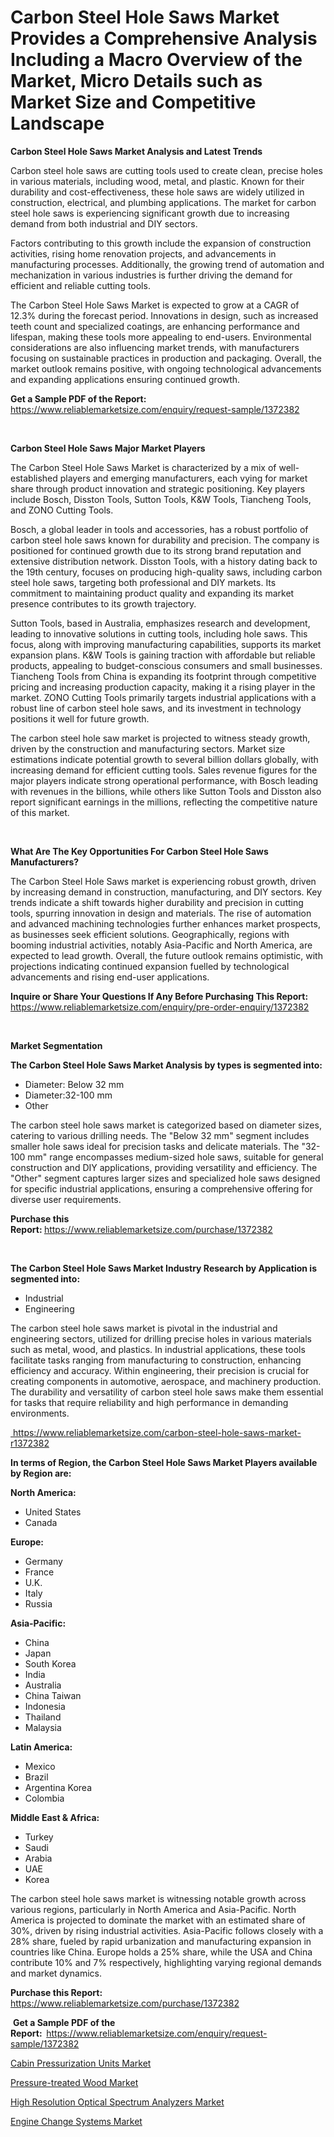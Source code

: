 <p><h1>Carbon Steel Hole Saws Market Provides a Comprehensive Analysis Including a Macro Overview of the Market, Micro Details such as Market Size and Competitive Landscape</h1></p><p><strong>Carbon Steel Hole Saws Market Analysis and Latest Trends</strong></p>
<p><p>Carbon steel hole saws are cutting tools used to create clean, precise holes in various materials, including wood, metal, and plastic. Known for their durability and cost-effectiveness, these hole saws are widely utilized in construction, electrical, and plumbing applications. The market for carbon steel hole saws is experiencing significant growth due to increasing demand from both industrial and DIY sectors. </p><p>Factors contributing to this growth include the expansion of construction activities, rising home renovation projects, and advancements in manufacturing processes. Additionally, the growing trend of automation and mechanization in various industries is further driving the demand for efficient and reliable cutting tools.</p><p>The Carbon Steel Hole Saws Market is expected to grow at a CAGR of 12.3% during the forecast period. Innovations in design, such as increased teeth count and specialized coatings, are enhancing performance and lifespan, making these tools more appealing to end-users. Environmental considerations are also influencing market trends, with manufacturers focusing on sustainable practices in production and packaging. Overall, the market outlook remains positive, with ongoing technological advancements and expanding applications ensuring continued growth.</p></p>
<p><strong>Get a Sample PDF of the Report:&nbsp;</strong> <a href="https://www.reliablemarketsize.com/enquiry/request-sample/1372382?utm_campaign=1901&utm_medium=2&utm_source=Github&utm_content=ia&utm_term=22032025&utm_id=carbon-steel-hole-saws">https://www.reliablemarketsize.com/enquiry/request-sample/1372382</a></p>
<p>&nbsp;</p>
<p><strong>Carbon Steel Hole Saws Major Market Players</strong></p>
<p><p>The Carbon Steel Hole Saws Market is characterized by a mix of well-established players and emerging manufacturers, each vying for market share through product innovation and strategic positioning. Key players include Bosch, Disston Tools, Sutton Tools, K&W Tools, Tiancheng Tools, and ZONO Cutting Tools.</p><p>Bosch, a global leader in tools and accessories, has a robust portfolio of carbon steel hole saws known for durability and precision. The company is positioned for continued growth due to its strong brand reputation and extensive distribution network. Disston Tools, with a history dating back to the 19th century, focuses on producing high-quality saws, including carbon steel hole saws, targeting both professional and DIY markets. Its commitment to maintaining product quality and expanding its market presence contributes to its growth trajectory.</p><p>Sutton Tools, based in Australia, emphasizes research and development, leading to innovative solutions in cutting tools, including hole saws. This focus, along with improving manufacturing capabilities, supports its market expansion plans. K&W Tools is gaining traction with affordable but reliable products, appealing to budget-conscious consumers and small businesses. Tiancheng Tools from China is expanding its footprint through competitive pricing and increasing production capacity, making it a rising player in the market. ZONO Cutting Tools primarily targets industrial applications with a robust line of carbon steel hole saws, and its investment in technology positions it well for future growth.</p><p>The carbon steel hole saw market is projected to witness steady growth, driven by the construction and manufacturing sectors. Market size estimations indicate potential growth to several billion dollars globally, with increasing demand for efficient cutting tools. Sales revenue figures for the major players indicate strong operational performance, with Bosch leading with revenues in the billions, while others like Sutton Tools and Disston also report significant earnings in the millions, reflecting the competitive nature of this market.</p></p>
<p>&nbsp;</p>
<p><strong>What Are The Key Opportunities For Carbon Steel Hole Saws Manufacturers?</strong></p>
<p><p>The Carbon Steel Hole Saws market is experiencing robust growth, driven by increasing demand in construction, manufacturing, and DIY sectors. Key trends indicate a shift towards higher durability and precision in cutting tools, spurring innovation in design and materials. The rise of automation and advanced machining technologies further enhances market prospects, as businesses seek efficient solutions. Geographically, regions with booming industrial activities, notably Asia-Pacific and North America, are expected to lead growth. Overall, the future outlook remains optimistic, with projections indicating continued expansion fuelled by technological advancements and rising end-user applications.</p></p>
<p><strong>Inquire or Share Your Questions If Any Before Purchasing This Report:</strong> <a href="https://www.reliablemarketsize.com/enquiry/pre-order-enquiry/1372382?utm_campaign=1901&utm_medium=2&utm_source=Github&utm_content=ia&utm_term=22032025&utm_id=carbon-steel-hole-saws">https://www.reliablemarketsize.com/enquiry/pre-order-enquiry/1372382</a></p>
<p>&nbsp;</p>
<p><strong>Market Segmentation</strong></p>
<p><strong>The Carbon Steel Hole Saws Market Analysis by types is segmented into:</strong></p>
<p><ul><li>Diameter: Below 32 mm</li><li>Diameter:32-100 mm</li><li>Other</li></ul></p>
<p><p>The carbon steel hole saws market is categorized based on diameter sizes, catering to various drilling needs. The "Below 32 mm" segment includes smaller hole saws ideal for precision tasks and delicate materials. The "32-100 mm" range encompasses medium-sized hole saws, suitable for general construction and DIY applications, providing versatility and efficiency. The "Other" segment captures larger sizes and specialized hole saws designed for specific industrial applications, ensuring a comprehensive offering for diverse user requirements.</p></p>
<p><strong>Purchase this Report:&nbsp;</strong><a href="https://www.reliablemarketsize.com/purchase/1372382?utm_campaign=1901&utm_medium=2&utm_source=Github&utm_content=ia&utm_term=22032025&utm_id=carbon-steel-hole-saws">https://www.reliablemarketsize.com/purchase/1372382</a></p>
<p>&nbsp;</p>
<p><strong>The Carbon Steel Hole Saws Market Industry Research by Application is segmented into:</strong></p>
<p><ul><li>Industrial</li><li>Engineering</li></ul></p>
<p><p>The carbon steel hole saws market is pivotal in the industrial and engineering sectors, utilized for drilling precise holes in various materials such as metal, wood, and plastics. In industrial applications, these tools facilitate tasks ranging from manufacturing to construction, enhancing efficiency and accuracy. Within engineering, their precision is crucial for creating components in automotive, aerospace, and machinery production. The durability and versatility of carbon steel hole saws make them essential for tasks that require reliability and high performance in demanding environments.</p></p>
<p><a href="https://www.reliablemarketsize.com/carbon-steel-hole-saws-market-r1372382?utm_campaign=1901&utm_medium=2&utm_source=Github&utm_content=ia&utm_term=22032025&utm_id=carbon-steel-hole-saws">&nbsp;https://www.reliablemarketsize.com/carbon-steel-hole-saws-market-r1372382</a></p>
<p><strong>In terms of Region, the Carbon Steel Hole Saws Market Players available by Region are:</strong></p>
<p>
    <p> <strong> North America: </strong>
        <ul>
            <li>United States</li>
            <li>Canada</li>
        </ul>
        </p> 
    <p> <strong> Europe: </strong>
        <ul>
            <li>Germany</li>
            <li>France</li>
            <li>U.K.</li>
            <li>Italy</li>
            <li>Russia</li>
        </ul>
        </p> 
    <p> <strong> Asia-Pacific: </strong>
        <ul>
            <li>China</li>
            <li>Japan</li>
            <li>South Korea</li>
            <li>India</li>
            <li>Australia</li>
            <li>China Taiwan</li>
            <li>Indonesia</li>
            <li>Thailand</li>
            <li>Malaysia</li>
        </ul>
        </p> 
    <p> <strong> Latin America: </strong>
        <ul>
            <li>Mexico</li>
            <li>Brazil</li>
            <li>Argentina Korea</li>
            <li>Colombia</li>
        </ul>
        </p> 
    <p> <strong> Middle East & Africa: </strong>
        <ul>
            <li>Turkey</li>
            <li>Saudi</li>
            <li>Arabia</li>
            <li>UAE</li>
            <li>Korea</li>
        </ul>
    </p>
    </p>
<p><p>The carbon steel hole saws market is witnessing notable growth across various regions, particularly in North America and Asia-Pacific. North America is projected to dominate the market with an estimated share of 30%, driven by rising industrial activities. Asia-Pacific follows closely with a 28% share, fueled by rapid urbanization and manufacturing expansion in countries like China. Europe holds a 25% share, while the USA and China contribute 10% and 7% respectively, highlighting varying regional demands and market dynamics.</p></p>
<p><strong>Purchase this Report: </strong><a href="https://www.reliablemarketsize.com/purchase/1372382?utm_campaign=1901&utm_medium=2&utm_source=Github&utm_content=ia&utm_term=22032025&utm_id=carbon-steel-hole-saws">https://www.reliablemarketsize.com/purchase/1372382</a></p>
<p>&nbsp;<strong>Get a Sample PDF of the Report:&nbsp;&nbsp;</strong><a href="https://www.reliablemarketsize.com/enquiry/request-sample/1372382?utm_campaign=1901&utm_medium=2&utm_source=Github&utm_content=ia&utm_term=22032025&utm_id=carbon-steel-hole-saws">https://www.reliablemarketsize.com/enquiry/request-sample/1372382</a></p>
<p><strong></strong></p>
<p><p><a href="https://github.com/AKSHATREPORTPRIME/Market-Research-Report-List-7/blob/main/cabin-pressurization-units-market.md?utm_campaign=1901&utm_medium=2&utm_source=Github&utm_content=ia&utm_term=22032025&utm_id=carbon-steel-hole-saws">Cabin Pressurization Units Market</a></p><p><a href="https://github.com/bozzoquishmd/Market-Research-Report-List-1/blob/main/pressure-treated-wood-market.md?utm_campaign=1901&utm_medium=2&utm_source=Github&utm_content=ia&utm_term=22032025&utm_id=carbon-steel-hole-saws">Pressure-treated Wood Market</a></p><p><a href="https://github.com/wiltsdeenyuw/Market-Research-Report-List-1/blob/main/high-resolution-optical-spectrum-analyzers-market.md?utm_campaign=1901&utm_medium=2&utm_source=Github&utm_content=ia&utm_term=22032025&utm_id=carbon-steel-hole-saws">High Resolution Optical Spectrum Analyzers Market</a></p><p><a href="https://github.com/fabrehugessf/Market-Research-Report-List-1/blob/main/engine-change-systems-market.md?utm_campaign=1901&utm_medium=2&utm_source=Github&utm_content=ia&utm_term=22032025&utm_id=carbon-steel-hole-saws">Engine Change Systems Market</a></p></p>